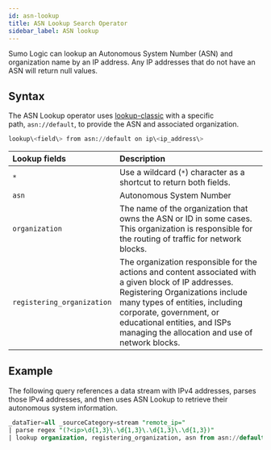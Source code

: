 ```yaml
---
id: asn-lookup
title: ASN Lookup Search Operator
sidebar_label: ASN lookup
---
```


Sumo Logic can lookup an Autonomous System Number (ASN) and organization name by an IP address. Any IP addresses that do not have an ASN will return null values.

## Syntax

The ASN Lookup operator uses [lookup-classic](/docs/search/search-query-language/search-operators/lookup-classic) with a specific path, `asn://default`, to provide the ASN and associated organization.

```sql
lookup\<field\> from asn://default on ip\<ip_address\>
```

|  Lookup fields |  Description |
|:--|:--|
| `*` | Use a wildcard (`*`) character as a shortcut to return both fields. |
| `asn` | Autonomous System Number |
| `organization` |  The name of the organization that owns the ASN or ID in some cases. This organization is responsible for the routing of traffic for network blocks. |
| `registering_organization` | The organization responsible for the actions and content associated with a given block of IP addresses. Registering Organizations include many types of entities, including corporate, government, or educational entities, and ISPs managing the allocation and use of network blocks. |

## Example

The following query references a data stream with IPv4 addresses, parses those IPv4 addresses, and then uses ASN Lookup to retrieve their autonomous system information. 

```sql
_dataTier=all _sourceCategory=stream "remote_ip="
| parse regex "(?<ip>\d{1,3}\.\d{1,3}\.\d{1,3}\.\d{1,3})"
| lookup organization, registering_organization, asn from asn://default on ip = ip
```
